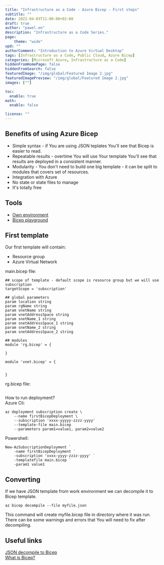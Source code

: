 ```yaml
---
title: "Infrastructure as a Code - Azure Bicep - First steps"
subtitle: ""
date: 2022-04-03T11:00:00+02:00
draft: true
author: "pawel.en"
description: "Infrastructure as a Code Series."
page:
    theme: "wide"
upd: ""
authorComment: "Introduction to Azure Virtual Desktop"
tags: [Infrastructure as a Code, Public Cloud, Azure Bicep]
categories: [Microsoft Azure, Infrastructure as a Code]
hiddenFromHomePage: false
hiddenFromSearch: false
featuredImage: "/img/global/Featured Image 2.jpg"
featuredImagePreview: "/img/global/Featured Image 2.jpg"
images: [""]

toc:
  enable: true
math:
  enable: false

license: ""
---
```


<!--more-->
## Benefits of using Azure Bicep

- Simple syntax - if You are using JSON teplates You'll see that Bicep is easier to read. 
- Repeatable results - overtime You will use Your template You'll see that results are deployed in a consistent manner.
- Modularity - You don't need to build one big template - it can be split to modules that covers set of resources.
- Integration with Azure
- No state or state files to manage
- It's totally free

## Tools

- [Own environment](http://localhost:1313/environmentpreparationpart1/)
- [Bicep playground](https://bicepdemo.z22.web.core.windows.net/)

## First template

Our first template will contain: 
- Resource group
- Azure Virtual Network

main.bicep file:
```azurecli
## scope of template - default scope is resource group but we will use subscription
targetScope = 'subscription'

## global parameters
param location string 
param rgName string
param vnetName string
param vnetAddressSpace string
param snetName_1 string
param snetAddressSpace_1 string
param snetName_2 string
param snetAddressSpace_2 string

## modules
module 'rg.bicep' = {
    
}

module 'vnet.bicep' = {


}
```
rg.bicep file:
```azurecli

```


How to run deployment? <br/>
Azure Cli:
```azurecli
az deployment subscription create \
    --name firstBicepDeployment \
    --subscription 'xxxx-yyyyy-zzzz-yyyy'
    --template-file main.bicep
    --parameters param1=value1, param2=value2
```
Powershell:
```azurepowershell
New-AzSubscriptionDeployment `
    -name firstBicepDeployment `
    -subscription 'xxxx-yyyy-zzzz-yyyy' `
    -templatefile main.bicep `
    -param1 value1 
```

## Converting

If we have JSON template from work environment we can decompile it to Bicep template. 

```azurecli
az bicep decompile --file myfile.json
```

This command will create myfile.bicep file in directory where it was run. There can be some warnings and errors that You will need to fix after decompiling. 

## Useful links

[JSON decompile to Bicep](https://docs.microsoft.com/en-us/azure/azure-resource-manager/bicep/decompile?tabs=azure-cli)<br/>
[What is Bicep?](https://docs.microsoft.com/en-us/azure/azure-resource-manager/bicep/overview?tabs=bicep)

